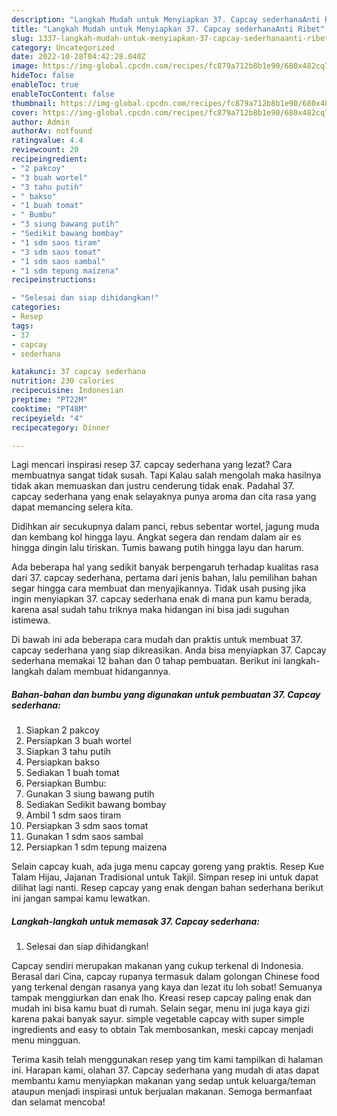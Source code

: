 ```yaml
---
description: "Langkah Mudah untuk Menyiapkan 37. Capcay sederhanaAnti Ribet"
title: "Langkah Mudah untuk Menyiapkan 37. Capcay sederhanaAnti Ribet"
slug: 1337-langkah-mudah-untuk-menyiapkan-37-capcay-sederhanaanti-ribet
category: Uncategorized
date: 2022-10-28T04:42:28.040Z
image: https://img-global.cpcdn.com/recipes/fc879a712b8b1e90/680x482cq70/37-capcay-sederhana-foto-resep-utama.jpg
hideToc: false
enableToc: true
enableTocContent: false
thumbnail: https://img-global.cpcdn.com/recipes/fc879a712b8b1e90/680x482cq70/37-capcay-sederhana-foto-resep-utama.jpg
cover: https://img-global.cpcdn.com/recipes/fc879a712b8b1e90/680x482cq70/37-capcay-sederhana-foto-resep-utama.jpg
author: Admin
authorAv: notfound
ratingvalue: 4.4
reviewcount: 20
recipeingredient:
- "2 pakcoy"
- "3 buah wortel"
- "3 tahu putih"
- " bakso"
- "1 buah tomat"
- " Bumbu"
- "3 siung bawang putih"
- "Sedikit bawang bombay"
- "1 sdm saos tiram"
- "3 sdm saos tomat"
- "1 sdm saos sambal"
- "1 sdm tepung maizena"
recipeinstructions:

- "Selesai dan siap dihidangkan!"
categories:
- Resep
tags:
- 37
- capcay
- sederhana

katakunci: 37 capcay sederhana 
nutrition: 230 calories
recipecuisine: Indonesian
preptime: "PT22M"
cooktime: "PT48M"
recipeyield: "4"
recipecategory: Dinner

---
```



Lagi mencari inspirasi resep 37. capcay sederhana yang lezat? Cara membuatnya sangat tidak susah. Tapi Kalau salah mengolah maka hasilnya tidak akan memuaskan dan justru cenderung tidak enak. Padahal 37. capcay sederhana yang enak selayaknya punya aroma dan cita rasa yang dapat memancing selera kita.


Didihkan air secukupnya dalam panci, rebus sebentar wortel, jagung muda dan kembang kol hingga layu. Angkat segera dan rendam dalam air es hingga dingin lalu tiriskan. Tumis bawang putih hingga layu dan harum.

Ada beberapa hal yang sedikit banyak berpengaruh terhadap kualitas rasa dari 37. capcay sederhana, pertama dari jenis bahan, lalu pemilihan bahan segar hingga cara membuat dan menyajikannya. Tidak usah pusing jika ingin menyiapkan 37. capcay sederhana enak di mana pun kamu berada, karena asal sudah tahu triknya maka hidangan ini bisa jadi suguhan istimewa.


Di bawah ini ada beberapa cara mudah dan praktis untuk membuat 37. capcay sederhana yang siap dikreasikan. Anda bisa menyiapkan 37. Capcay sederhana memakai 12 bahan dan 0 tahap pembuatan. Berikut ini langkah-langkah dalam membuat hidangannya.

<!--inarticleads1-->

##### Bahan-bahan dan bumbu yang digunakan untuk pembuatan 37. Capcay sederhana:

1. Siapkan 2 pakcoy
1. Persiapkan 3 buah wortel
1. Siapkan 3 tahu putih
1. Persiapkan  bakso
1. Sediakan 1 buah tomat
1. Persiapkan  Bumbu:
1. Gunakan 3 siung bawang putih
1. Sediakan Sedikit bawang bombay
1. Ambil 1 sdm saos tiram
1. Persiapkan 3 sdm saos tomat
1. Gunakan 1 sdm saos sambal
1. Persiapkan 1 sdm tepung maizena


Selain capcay kuah, ada juga menu capcay goreng yang praktis. Resep Kue Talam Hijau, Jajanan Tradisional untuk Takjil. Simpan resep ini untuk dapat dilihat lagi nanti. Resep capcay yang enak dengan bahan sederhana berikut ini jangan sampai kamu lewatkan. 

<!--inarticleads2-->

##### Langkah-langkah untuk memasak 37. Capcay sederhana:


1. Selesai dan siap dihidangkan!

Capcay sendiri merupakan makanan yang cukup terkenal di Indonesia. Berasal dari Cina, capcay rupanya termasuk dalam golongan Chinese food yang terkenal dengan rasanya yang kaya dan lezat itu loh sobat! Semuanya tampak menggiurkan dan enak lho. Kreasi resep capcay paling enak dan mudah ini bisa kamu buat di rumah. Selain segar, menu ini juga kaya gizi karena pakai banyak sayur. simple vegetable capcay with super simple ingredients and easy to obtain Tak membosankan, meski capcay menjadi menu mingguan. 

Terima kasih telah menggunakan resep yang tim kami tampilkan di halaman ini. Harapan kami, olahan 37. Capcay sederhana yang mudah di atas dapat membantu kamu menyiapkan makanan yang sedap untuk keluarga/teman ataupun menjadi inspirasi untuk berjualan makanan. Semoga bermanfaat dan selamat mencoba!
